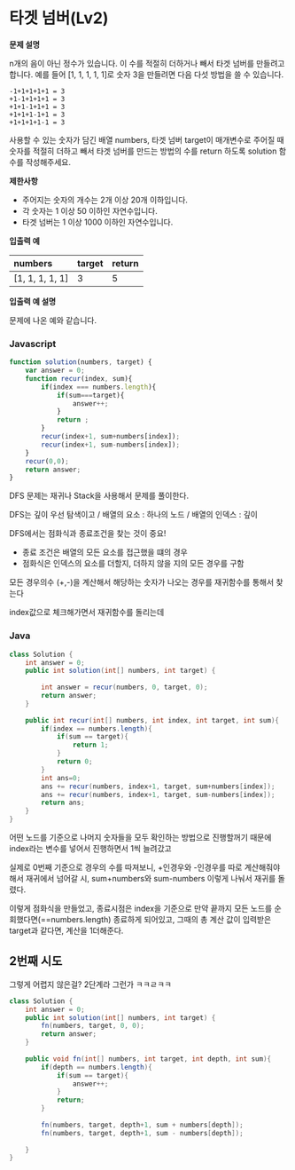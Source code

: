 # 타겟 넘버\(Lv2\)

**문제 설명**

n개의 음이 아닌 정수가 있습니다. 이 수를 적절히 더하거나 빼서 타겟 넘버를 만들려고 합니다. 예를 들어 \[1, 1, 1, 1, 1\]로 숫자 3을 만들려면 다음 다섯 방법을 쓸 수 있습니다.

```text
-1+1+1+1+1 = 3
+1-1+1+1+1 = 3
+1+1-1+1+1 = 3
+1+1+1-1+1 = 3
+1+1+1+1-1 = 3
```

사용할 수 있는 숫자가 담긴 배열 numbers, 타겟 넘버 target이 매개변수로 주어질 때 숫자를 적절히 더하고 빼서 타겟 넘버를 만드는 방법의 수를 return 하도록 solution 함수를 작성해주세요.

**제한사항**

* 주어지는 숫자의 개수는 2개 이상 20개 이하입니다.
* 각 숫자는 1 이상 50 이하인 자연수입니다.
* 타겟 넘버는 1 이상 1000 이하인 자연수입니다.

**입출력 예**

| numbers | target | return |
| :--- | :--- | :--- |
| \[1, 1, 1, 1, 1\] | 3 | 5 |

**입출력 예 설명**

문제에 나온 예와 같습니다.

### Javascript

```javascript
function solution(numbers, target) {
    var answer = 0;
    function recur(index, sum){
        if(index === numbers.length){
            if(sum===target){
                answer++;
            }
            return ;
        }
        recur(index+1, sum+numbers[index]);
        recur(index+1, sum-numbers[index]);
    }
    recur(0,0);
    return answer;
}
```



DFS 문제는 재귀나 Stack을 사용해서 문제를 풀이한다.

DFS는 깊이 우선 탐색이고 / 배열의 요소 : 하나의 노드 / 배열의 인덱스 : 깊이

DFS에서는 점화식과 종료조건을 찾는 것이 중요! 

*  종료 조건은 배열의 모든 요소를 접근했을 떄의 경우
* 점화식은 인덱스의 요소를 더할지, 더하지 않을 지의 모든 경우를 구함



모든 경우의수 \(+,-\)을 계산해서 해당하는 숫자가 나오는 경우를 재귀함수를 통해서 찾는다

index값으로 체크해가면서 재귀함수를 돌리는데 

### Java

```java
class Solution {
    int answer = 0;
    public int solution(int[] numbers, int target) {
        
        int answer = recur(numbers, 0, target, 0);
        return answer;
    }
    
    public int recur(int[] numbers, int index, int target, int sum){
        if(index == numbers.length){
            if(sum == target){
                return 1;
            }
            return 0;
        }
        int ans=0;
        ans += recur(numbers, index+1, target, sum+numbers[index]);
        ans += recur(numbers, index+1, target, sum-numbers[index]);
        return ans;
    }
}
```

어떤 노드를 기준으로 나머지 숫자들을 모두 확인하는 방법으로 진행할꺼기 때문에 index라는 변수를 넣어서 진행하면서 1씩 늘려갔고

실제로 0번째 기준으로 경우의 수를 따져보니, +인경우와 -인경우를 따로 계산해줘야 해서 재귀에서 넘어갈 시, sum+numbers와 sum-numbers 이렇게 나눠서 재귀를 돌렸다.

이렇게 점화식을 만들었고, 종료시점은 index을 기준으로 만약 끝까지 모든 노드를 순회했다면\(==numbers.length\) 종료하게 되어있고, 그때의 총 계산 값이 입력받은 target과 같다면, 계산을 1더해준다.



## 2번째 시도

그렇게 어렵지 않은걸? 2단계라 그런가 ㅋㅋㄹㅋㅋ

```java
class Solution {
    int answer = 0;
    public int solution(int[] numbers, int target) {  
        fn(numbers, target, 0, 0);
        return answer;
    }
    
    public void fn(int[] numbers, int target, int depth, int sum){
        if(depth == numbers.length){
            if(sum == target){
                answer++;
            }
            return;
        }
        
        fn(numbers, target, depth+1, sum + numbers[depth]);
        fn(numbers, target, depth+1, sum - numbers[depth]);
        
    }
}
```







